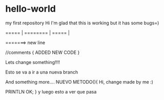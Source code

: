 # hello-world
my first repository
Hi I'm glad that this is working but it has some bugs=)


===== | ========
       |
===== |

=======>
new line

//comments
{
ADDED NEW CODE
}

Lets change something!!!!

Esto se va a ir a una nueva branch

And something more....
NUEVO METODO(){
Hi, change made by me :)

PRINTLN OK;
}
y luego esto a ver que pasa

